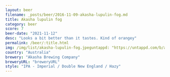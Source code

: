 ```yaml
---
layout: beer
filename: _posts/beer/2016-11-09-akasha-lupulin-fog.md
title: Akasha lupulin fog
category: beer
score: 7
beer-date: "2021-11-12"
desc: "Looks a bit better than it tastes. Kind of orangey"
permalink: /beer/:title.html
img: /img/list/akasha-lupulin-fog.jpeguntappd: "https://untappd.com/b/akasha-brewing-company-lupulin-fog-neiipa/2069728"
country: "Australia"
brewery: "Akasha Brewing Company"
breweryURL: "breweryURL"
style: "IPA - Imperial / Double New England / Hazy"
---
```

